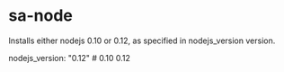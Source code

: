 # sa-node

Installs either nodejs 0.10 or 0.12, as specified in nodejs_version version.

nodejs_version: "0.12" # 0.10 0.12
